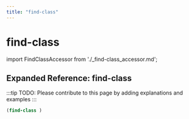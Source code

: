 ```yaml
---
title: "find-class"
---
```


# find-class

import FindClassAccessor from './_find-class_accessor.md';

<FindClassAccessor />

## Expanded Reference: find-class

:::tip
TODO: Please contribute to this page by adding explanations and examples
:::

```lisp
(find-class )
```
